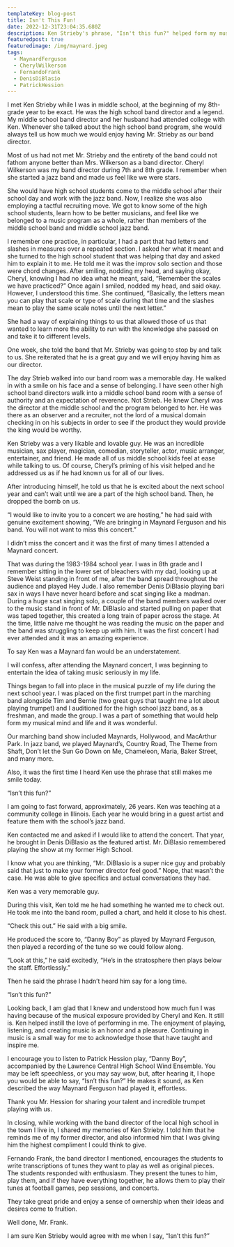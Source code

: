 ```yaml
---
templateKey: blog-post
title: Isn't This Fun!
date: 2022-12-31T23:04:35.680Z
description: Ken Strieby's phrase, "Isn't this fun?" helped form my musical career.
featuredpost: true
featuredimage: /img/maynard.jpeg
tags:
  - MaynardFerguson
  - CherylWilkerson
  - FernandoFrank
  - DenisDiBlasio
  - PatrickHession
---
```

I met Ken Strieby while I was in middle school, at the beginning of my 8th-grade year to be exact.  He was the high school band director and a legend.  My middle school band director and her husband had attended college with Ken.  Whenever she talked about the high school band program, she would always tell us how much we would enjoy having Mr. Strieby as our band director.

Most of us had not met Mr. Strieby and the entirety of the band could not fathom anyone better than Mrs. Wilkerson as a band director.  Cheryl Wilkerson was my band director during 7th and 8th grade.  I remember when she started a jazz band and made us feel like we were stars.  

She would have high school students come to the middle school after their school day and work with the jazz band.  Now, I realize she was also employing a tactful recruiting move.  We got to know some of the high school students, learn how to be better musicians, and feel like we belonged to a music program as a whole, rather than members of the middle school band and middle school jazz band.

I remember one practice, in particular, I had a part that had letters and slashes in measures over a repeated section.  I asked her what it meant and she turned to the high school student that was helping that day and asked him to explain it to me.  He told me it was the improv solo section and those were chord changes.  After smiling, nodding my head, and saying okay, Cheryl, knowing I had no idea what he meant, said, “Remember the scales we have practiced?”  Once again I smiled, nodded my head, and said okay.  However, I understood this time.  She continued, “Basically, the letters mean you can play that scale or type of scale during that time and the slashes mean to play the same scale notes until the next letter.”

She had a way of explaining things to us that allowed those of us that wanted to learn more the ability to run with the knowledge she passed on and take it to different levels.  

One week, she told the band that Mr. Strieby was going to stop by and talk to us.  She reiterated that he is a great guy and we will enjoy having him as our director.  

The day Strieb walked into our band room was a memorable day.  He walked in with a smile on his face and a sense of belonging.  I have seen other high school band directors walk into a middle school band room with a sense of authority and an expectation of reverence.  Not Strieb.  He knew Cheryl was the director at the middle school and the program belonged to her.  He was there as an observer and a recruiter, not the lord of a musical domain checking in on his subjects in order to see if the product they would provide the king would be worthy.

Ken Strieby was a very likable and lovable guy.  He was an incredible musician, sax player, magician, comedian, storyteller, actor, music arranger, entertainer, and friend.  He made all of us middle school kids feel at ease while talking to us.  Of course, Cheryl’s priming of his visit helped and he addressed us as if he had known us for all of our lives.

After introducing himself, he told us that he is excited about the next school year and can’t wait until we are a part of the high school band.  Then, he dropped the bomb on us.

“I would like to invite you to a concert we are hosting,” he had said with genuine excitement showing, “We are bringing in Maynard Ferguson and his band.  You will not want to miss this concert.”

I didn’t miss the concert and it was the first of many times I attended a Maynard concert.  

That was during the 1983-1984 school year.  I was in 8th grade and I remember sitting in the lower set of bleachers with my dad, looking up at Steve Weist standing in front of me, after the band spread throughout the audience and played Hey Jude.  I also remember Denis DiBlasio playing bari sax in ways I have never heard before and scat singing like a madman.  During a huge scat singing solo, a couple of the band members walked over to the music stand in front of Mr. DiBlasio and started pulling on paper that was taped together, this created a long train of paper across the stage.  At the time, little naive me thought he was reading the music on the paper and the band was struggling to keep up with him.  It was the first concert I had ever attended and it was an amazing experience.

To say Ken was a Maynard fan would be an understatement.  

I will confess, after attending the Maynard concert, I was beginning to entertain the idea of taking music seriously in my life.

Things began to fall into place in the musical puzzle of my life during the next school year.  I was placed on the first trumpet part in the marching band alongside Tim and Bernie (two great guys that taught me a lot about playing trumpet) and I auditioned for the high school jazz band, as a freshman, and made the group.  I was a part of something that would help form my musical mind and life and it was wonderful.

Our marching band show included Maynards, Hollywood, and MacArthur Park.  In jazz band, we played Maynard’s, Country Road, The Theme from Shaft, Don’t let the Sun Go Down on Me, Chameleon, Maria, Baker Street, and many more.

Also, it was the first time I heard Ken use the phrase that still makes me smile today.  

“Isn’t this fun?”

I am going to fast forward, approximately, 26 years.  Ken was teaching at a community college in Illinois.  Each year he would bring in a guest artist and feature them with the school’s jazz band.  

Ken contacted me and asked if I would like to attend the concert.  That year, he brought in Denis DiBlasio as the featured artist.  Mr. DiBlasio remembered playing the show at my former High School.

I know what you are thinking, “Mr. DiBlasio is a super nice guy and probably said that just to make your former director feel good.”  Nope, that wasn’t the case.  He was able to give specifics and actual conversations they had.  

Ken was a very memorable guy.

During this visit, Ken told me he had something he wanted me to check out.  He took me into the band room, pulled a chart, and held it close to his chest.

“Check this out.” He said with a big smile.

He produced the score to, “Danny Boy” as played by Maynard Ferguson, then played a recording of the tune so we could follow along.

“Look at this,” he said excitedly, “He’s in the stratosphere then plays below the staff.  Effortlessly.”

Then he said the phrase I hadn’t heard him say for a long time.

“Isn’t this fun?”

Looking back, I am glad that I knew and understood how much fun I was having because of the musical exposure provided by Cheryl and Ken.  It still is.  Ken helped instill the love of performing in me.  The enjoyment of playing, listening, and creating music is an honor and a pleasure.  Continuing in music is a small way for me to acknowledge those that have taught and inspire me.

I encourage you to listen to Patrick Hession play, “Danny Boy”, accompanied by the Lawrence Central High School Wind Ensemble.  You may be left speechless, or you may say wow, but, after hearing it, I hope you would be able to say, “Isn’t this fun?”  He makes it sound, as Ken described the way Maynard Ferguson had played it, effortless.

Thank you Mr. Hession for sharing your talent and incredible trumpet playing with us.

In closing, while working with the band director of the local high school in the town I live in, I shared my memories of Ken Strieby.  I told him that he reminds me of my former director, and also informed him that I was giving him the highest compliment I could think to give.

Fernando Frank, the band director I mentioned, encourages the students to write transcriptions of tunes they want to play as well as original pieces.  The students responded with enthusiasm.  They present the tunes to him, play them, and if they have everything together, he allows them to play their tunes at football games, pep sessions, and concerts.  

They take great pride and enjoy a sense of ownership when their ideas and desires come to fruition.

Well done, Mr. Frank.

I am sure Ken Strieby would agree with me when I say, “Isn’t this fun?”